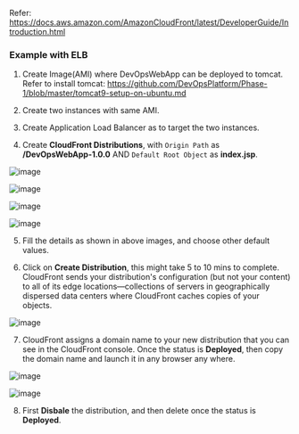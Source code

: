 Refer: https://docs.aws.amazon.com/AmazonCloudFront/latest/DeveloperGuide/Introduction.html

### Example with ELB

1. Create Image(AMI) where DevOpsWebApp can be deployed to tomcat. Refer to install tomcat: https://github.com/DevOpsPlatform/Phase-1/blob/master/tomcat9-setup-on-ubuntu.md

2. Create two instances with same AMI.

3. Create Application Load Balancer as to target the two instances.

4. Create **CloudFront Distributions**, with `Origin Path` as **/DevOpsWebApp-1.0.0** AND `Default Root Object` as **index.jsp**.

![image](https://user-images.githubusercontent.com/24622526/50066908-5c0c6c00-01e4-11e9-99c4-00d716d6f315.png)

![image](https://user-images.githubusercontent.com/24622526/50066955-91b15500-01e4-11e9-9ba5-7e6261161e33.png)

![image](https://user-images.githubusercontent.com/24622526/50066997-c6bda780-01e4-11e9-94bc-a7021e5150a5.png)

![image](https://user-images.githubusercontent.com/24622526/50067028-ee147480-01e4-11e9-834b-4e4cad586773.png)

5. Fill the details as shown in above images, and choose other default values.

6. Click on **Create Distribution**, this might take 5 to 10 mins to complete. CloudFront sends your distribution's configuration (but not your content) to all of its edge locations—collections of servers in geographically dispersed data centers where CloudFront caches copies of your objects.

![image](https://user-images.githubusercontent.com/24622526/50067087-2e73f280-01e5-11e9-92eb-991ff2d3f3da.png)

7. CloudFront assigns a domain name to your new distribution that you can see in the CloudFront console. Once the status is **Deployed**, then copy the domain name and launch it in any browser any where.

![image](https://user-images.githubusercontent.com/24622526/50067616-aba06700-01e7-11e9-8187-86389d7f5344.png)

![image](https://user-images.githubusercontent.com/24622526/50067635-c672db80-01e7-11e9-85c3-417a99d21e6d.png)

8. First **Disbale** the distribution, and then delete once the status is **Deployed**.



